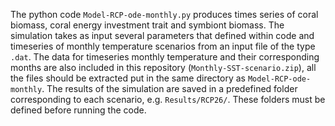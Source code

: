 The python code `Model-RCP-ode-monthly.py` produces times series of coral biomass, coral energy investment trait and symbiont biomass. 
The simulation takes as input several parameters that defined within code and timeseries of monthly temperature scenarios from an input file of the type `.dat`.
The data for timeseries monthly temperature and their corresponding months are also included in this repository (`Monthly-SST-scenario.zip`), all the files should be extracted put in the same directory as `Model-RCP-ode-monthly`. 
The results of the simulation are saved in a predefined folder corresponding to each scenario, e.g. `Results/RCP26/`. 
These folders must be defined before running the code. 
